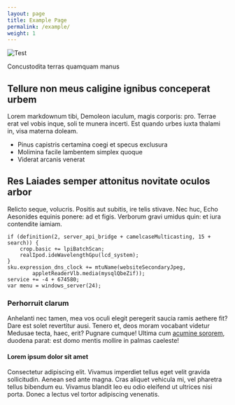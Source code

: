 ```yaml
---
layout: page
title: Example Page
permalink: /example/
weight: 1
---
```


![Test](https://unsplash.it/1280/850?random)

 Concustodita terras quamquam manus

## Tellure non meus caligine ignibus conceperat urbem

Lorem markdownum tibi, Demoleon iaculum, magis corporis: pro. Terrae erat vel
vobis inque, soli te munera incerti. Est quando urbes iuxta thalami in, visa
materna doleam.

- Pinus capistris certamina coegi et specus exclusura
- Molimina facile lambentem simplex quoque
- Viderat arcanis venerat

## Res Laiades semper attonitus novitate oculos arbor

Relicto seque, volucris. Positis aut subitis, ire telis stivave. Nec huc, Echo
Aesonides equinis ponere: ad et figis. Verborum gravi umidus quin: et iura
contendite iamiam.

    if (definition(2, server_api_bridge + camelcaseMulticasting, 15 + search)) {
        crop.basic += lpiBatchScan;
        realIpod.ideWavelengthGpu(lcd_system);
    }
    sku.expression_dns_clock += mtuName(websiteSecondaryJpeg,
            appletReaderVlb.media(mysqlQbeZif));
    service += -4 + 674580;
    var menu = windows_server(24);

### Perhorruit clarum

Anhelanti nec tamen, mea vos oculi elegit peregerit saucia ramis aethere fit?
Dare est solet revertitur ausi. Tenero et, deos moram vocabant videtur Medusae
tecta, haec, erit? Pugnare cumque! Ultima cum [acumine
sororem](http://zeus.ugent.be/), duodena parat: est domo mentis mollire in
palmas caeleste!

#### Lorem ipsum dolor sit amet

Consectetur adipiscing elit. Vivamus imperdiet tellus eget velit gravida sollicitudin. Aenean sed ante magna. Cras aliquet vehicula mi, vel pharetra tellus bibendum eu. Vivamus blandit leo eu odio eleifend ut ultrices nisi porta. Donec a lectus vel tortor adipiscing venenatis.